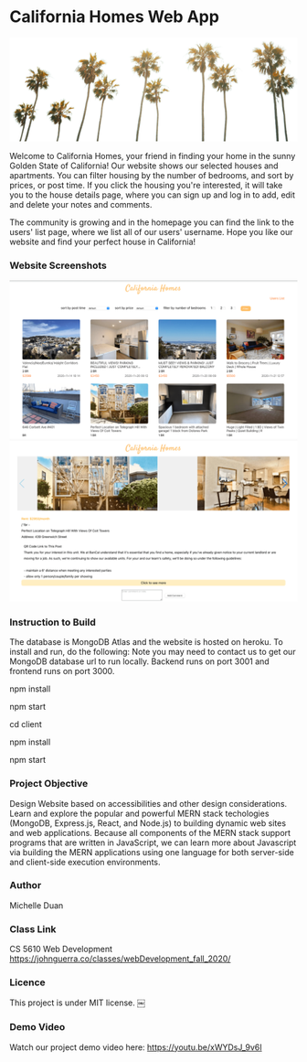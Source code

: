 # California Homes Web App

![](client/public/palmtrees.png)

Welcome to California Homes, your friend in finding your home in the sunny Golden State of California! Our website shows our selected houses and apartments. You can filter housing by the number of bedrooms, and sort by prices, or post time. If you click the housing you're interested, it will take you to the house details page, where you can sign up and log in to add, edit and delete your notes and comments.

The community is growing and in the homepage you can find the link to the users' list page, where we list all of our users' username. Hope you like our website and find your perfect house in California!

### Website Screenshots

![](client/public/screenshot1.png)
![](client/public/screenshot2.png)

### Instruction to Build

The database is MongoDB Atlas and the website is hosted on heroku. To install and run, do the following:
Note you may need to contact us to get our MongoDB database url to run locally. Backend runs on port 3001 and frontend runs on port 3000.

npm install

npm start

cd client

npm install

npm start

### Project Objective

Design Website based on accessibilities and other design considerations. Learn and explore the popular and powerful MERN stack techologies (MongoDB, Express.js, React, and Node.js) to building dynamic web sites and web applications. Because all components of the MERN stack support programs that are written in JavaScript, we can learn more about Javascript via building the MERN applications using one language for both server-side and client-side execution environments.

### Author

Michelle Duan

### Class Link

CS 5610 Web Development
https://johnguerra.co/classes/webDevelopment_fall_2020/

### Licence

This project is under MIT license.
￼

### Demo Video

Watch our project demo video here:
https://youtu.be/xWYDsJ_9v6I
